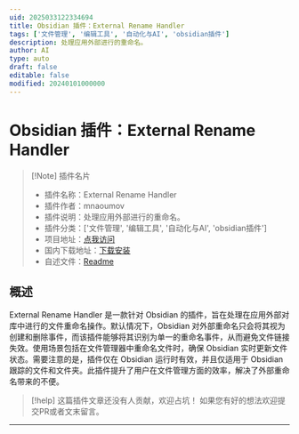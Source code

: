 ```yaml
---
uid: 2025033122334694
title: Obsidian 插件：External Rename Handler
tags: ['文件管理', '编辑工具', '自动化与AI', 'obsidian插件']
description: 处理应用外部进行的重命名。
author: AI
type: auto
draft: false
editable: false
modified: 20240101000000
---
```


# Obsidian 插件：External Rename Handler

> [!Note] 插件名片
> - 插件名称：External Rename Handler
> - 插件作者：mnaoumov
> - 插件说明：处理应用外部进行的重命名。
> - 插件分类：['文件管理', '编辑工具', '自动化与AI', 'obsidian插件']
> - 项目地址：[点我访问](https://github.com/mnaoumov/obsidian-external-rename-handler)
> - 国内下载地址：[下载安装](https://pkmer.cn/products/plugin/pluginMarket/?external-rename-handler)
> - 自述文件：[Readme](https://ghproxy.net/https://raw.githubusercontent.com/mnaoumov/obsidian-external-rename-handler/master/README.md)



## 概述

External Rename Handler 是一款针对 Obsidian 的插件，旨在处理在应用外部对库中进行的文件重命名操作。默认情况下，Obsidian 对外部重命名只会将其视为创建和删除事件，而该插件能够将其识别为单一的重命名事件，从而避免文件链接失效。使用场景包括在文件管理器中重命名文件时，确保 Obsidian 实时更新文件状态。需要注意的是，插件仅在 Obsidian 运行时有效，并且仅适用于 Obsidian 跟踪的文件和文件夹。此插件提升了用户在文件管理方面的效率，解决了外部重命名带来的不便。


> [!help] 
> 这篇插件文章还没有人贡献，欢迎占坑！
> 如果您有好的想法欢迎提交PR或者文末留言。
> 

---



